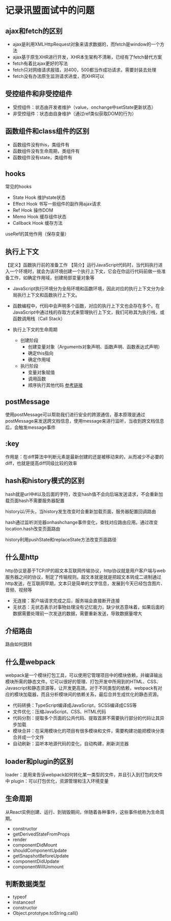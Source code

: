 # 记录讯盟面试中的问题

## ajax和fetch的区别
+ ajax是利用XMLHttpRequest对象来请求数据的，而fetch是window的一个方法
+ ajax基于原生XHR进行开发，XHR本生架构不清晰，已经有了fetch替代方案
+ fetch有着比ajax更好的写法
+ fetch只对网络请求报错，对400，500都当作成功请求，需要封装去处理
+ fetch没有办法原生监测请求进度，而XHR可以

## 受控组件和非受控组件
+ 受控组件：状态由开发者维护（value，onchange中setState更新状态）
+ 非受控组件：状态由自身维护（通过ref类似获取DOM的行为）

## 函数组件和class组件的区别
+ 函数组件没有this，类组件有
+ 函数组件没有生命周期，类组件有
+ 函数组件没有state，类组件有

## hooks
常见的hooks
+ State Hook 维护state状态
+ Effect Hook 书写一些组件的副作用ajax请求
+ Ref Hook 操作DOM
+ Memo Hook 缓存组件状态
+ Callback Hook 缓存方法

useRef的其他作用（保存变量）

## 执行上下文
【定义】函数执行前的准备工作
【简介】运行JavaScript代码时，当代码执行进入一个环境时，就会为该环境创建一个执行上下文，它会在你运行代码前做一些准备工作，如确定作用域，创建局部变量对象等

+ JavaScript执行环境分为全局环境和函数环境，因此对应的执行上下文分为全局执行上下文和函数执行上下文。
+ 函数编程中，代码中会声明多个函数，对应的执行上下文也会存在多个。在JavaScript中通过栈的存取方式来管理执行上下文，我们可称其为执行栈，或函数调用栈（Call Stack）
+ 执行上下文的生命周期
    
    + 创建阶段
        + 创建变量对象（Arguments对象声明、函数声明、函数表达式声明）
        + 确定this指向
        + 确定作用域
    + 执行阶段 
        + 变量对象赋值
        + 调用函数
        + 顺序执行其他代码
[参考链接](https://www.cnblogs.com/yanjianjiang/p/13952739.html)

## postMessage
使用postMessage可以帮助我们进行安全的跨源通信，基本原理是通过postMessage来发送跨文档信息，使用message来进行监听，当收到跨文档信息后，会触发message事件

## :key
作用是：在diff算法中判断元素是最新创建的还是被移动来的，从而减少不必要的diff，也就是提高diff同级比较的效率

## hash和history模式的区别
hash就是url中#以及后面的字符，改变hash值不会向后端发送请求，不会重新加载页面hash不需要服务器配置

history以/开头，当history发生改变时会重新加载页面，服务器配置回调路由

hash通过监听浏览器onhashchange事件变化，查找对应路由应用。通过改变location.hash改变页面路由

history利用pushState和replaceState方法改变页面路径

## 什么是http
http协议是基于TCP/IP的超文本互联网传输协议，http协议就是用户客户端与web服务器之间的协议，制定了传输规则。超文本就是就是把超文本转成二进制通过http发送，在互联网早期，文本只是简单的文字信息，发展到今天已经包含图片、音频、视频等

+ 无连接：客户端请求完成之后，服务端会直接断开连接
+ 无状态：无状态表示对事物处理没有记忆能力，缺少状态意味着，如果后面的数据需要处理前一次发送的数据，需要重新发送，导致数据量增大


## 介绍路由
路由如何跳转

## 什么是webpack
webpack是一个模块打包工具，可以使用它管理项目中的模块依赖，并编译输出模块所需的静态文件。它可以很好的管理、打包开发中所用到的HTML、CSS、Javascript和静态资源等，让开发更高效。对于不同类型的依赖，webpack有对应的模块加载器，而且分析模块间的依赖关系，最后合并生成优化的静态资源。

+ 代码转换：TypeScript编译成JavaScript，SCSS编译成CSS等
+ 文件优化：压缩JavaScript、CSS、HTML代码
+ 代码分割：提取多个页面的公共代码、提取首屏不需要执行部分的代码让其异步加载
+ 模块合并：在采用模块化的项目有很多模块和文件，需要构建功能把模块分类合并成一个文件
+ 自动刷新：监听本地源代码的变化，自动构建，刷新浏览器

## loader和plugin的区别
loader：是用来告诉webpack如何转化某一类型的文件，并且引入到打包的文件中
plugin：可以打包优化，资源管理和注入环境变量

## 生命周期
从React实例创建、运行、到销毁期间，伴随着各种事件，这些事件统称为生命周期。
+ constructor
+ getDerivedStateFromProps
+ render
+ componentDidMount
+ shouldComponentUpdate
+ getSnapshotBeforeUpdate
+ componentDidUpdate
+ componentWillUnmount

## 判断数据类型
+ typeof
+ instanceof
+ constructor
+ Object.prototype.toString.call()
